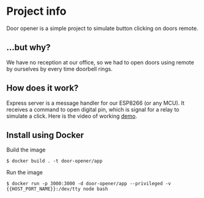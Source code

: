 # Project info
Door opener is a simple project to simulate button clicking on doors remote.

## ...but why?
We have no reception at our office, so we had to open doors using remote
by ourselves by every time doorbell rings.

## How does it work?
Express server is a message handler for our ESP8266 (or any MCU). 
It receives a command to open digital pin, which is signal for a relay 
to simulate a click. 
Here is the video of working [demo](https://twitter.com/DvDomin/status/1419543709373304833).

## Install using Docker
Build the image
```
$ docker build . -t door-opener/app
```

Run the image
```
$ docker run -p 3000:3000 -d door-opener/app --privileged -v {{HOST_PORT_NAME}}:/dev/tty node bash
```

